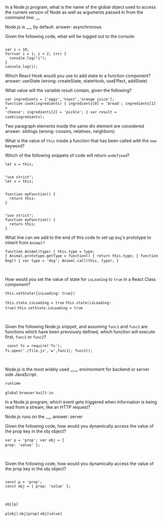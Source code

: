 <!--? question 44 -->
In a Node.js program, what is the name of the global object used to access the current version of Node as well as arguments passed in from the command line: 
__

<!--* replacement suggestions -->
Node.js is ___ by default. answer: asynchronous





<!--? question 1 -->
Given the following code, what will be logged out to the console:
<pre><code>
var i = 10; 
for(var i = 1; i < 2; i++) {
  console.log("i");
}
console.log(i);</code>
</pre>

<!--* replacement suggestions -->
Which React Hook would you use to add state to a function component? answer: useState (wrong: createState, stateHook, useEffect, addState)





<!--? question 20 -->
What value will the variable result contain, given the following?<pre><code>var ingredients = ['eggs','toast','orange juice'];
function cook(ingredients) {
  ingredients[0] = 'bread';
  ingredients[1] = 'cheese';
  ingredients[2] = 'pickle';
}
var result = cook(ingredients);</code>
</pre>

<!--* replacement suggestion -->
Two paragraph elements inside the same div element are considered answer: siblings (wrong: cousins, relatives, neighbors)





<!--? question 32 -->
What is the value of <code>this</code> inside a function that has been called with the <code>new</code> keyword?

<!--* replacement suggestion -->
Which of the following snippets of code will return `undefined`?

<pre><code>let x = this;</code></pre>

<pre><code>
"use strict";
let x = this;
</code></pre>

<pre><code>
function myFunction() {
  return this;
}
</code></pre>

<!-- correct -->
<pre><code>
"use strict";
function myFunction() {
  return this;
}
</code></pre>





<!--? question 41 -->
What line can we add to the end of this code to set up <code>Dog</code>'s prototype to inherit from <code>Animal?</code><pre><code>function Animal(type) {
  this.type = type;
}
Animal.prototype.getType = function() {
  return this.type;
}
function Dog() {
  var type = 'dog';
  Animal.call(this, type);
}</code>
</pre>
​
<!--* replacement suggestions -->
How would you set the value of state for `isLoading` to `true` in a React Class component?
​
<!-- correct -->
<code>this.setState({isLoading: true})</code>
<!-- wrong -->
<code>this.state.isLoading = true</code>
<code>this.state(isLoading: true)</code>
<code>this.setState.isLoading = true</code>
​
​


​
<!--? question 19 -->
Given the following Node.js snippet, and assuming <code>func1</code> and <code>func2</code> are functions which have been previously defined, which function will execute first, <code>func1</code> or <code>func2</code>?<pre><code>
const fs = require('fs');
fs.open('./file.js','w',func1);
func2();</code>
</pre>
​
<!--* replacement suggestions -->
Node.js is the most widely used ____ environment for backend or server side JavaScript.
​
<!-- correct -->
<code>runtime</code>
<!-- wrong -->
<code>global</code>
<code>browser</code>
<code>built-in</code>
​
​
​
​
​
<!--? question 28 -->
In a Node.js program, which event gets triggered when information is being read from a stream, like an HTTP request?
​
<!--* replacement suggestions -->
Node.js runs on the ___ answer: server
​
​
​
​
​
​
<!--? question 14 -->
Given the following code, how would you dynamically access the value of the prop key in the obj object?<pre><code>var p = 'prop';
var obj = { prop: 'value' };</code>
</pre>
​
<!--* replacement suggestion -->
Given the following code, how would you dynamically access the value of the prop key in the obj object?
<pre><code>
const p = 'prop';
const obj = { prop: 'value' };
</code></pre>
​
<!-- correct -->
<code>obj[p]</code>
<!-- wrong -->
<code>p[obj]</code>
<code>obj[prop]</code>
<code>obj[value]</code>
